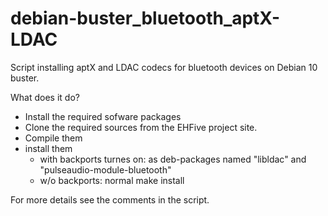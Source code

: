 # debian-buster_bluetooth_aptX-LDAC
Script installing aptX and LDAC codecs for bluetooth devices on Debian 10 buster.



What does it do?

- Install the required sofware packages
- Clone the required sources from the EHFive project site.
- Compile them 
- install them
  - with backports turnes on: as deb-packages named "libldac" and "pulseaudio-module-bluetooth"
  - w/o backports: normal make install
  
For more details see the comments in the script.



